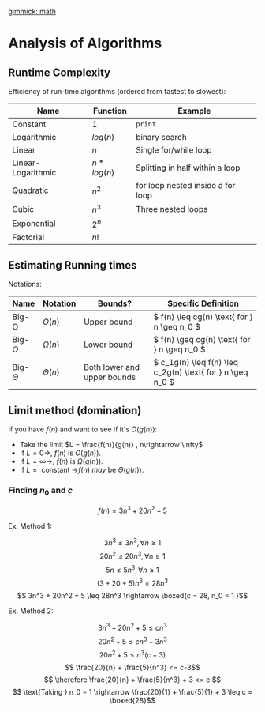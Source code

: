 [gimmick: math]()

# Analysis of Algorithms

## Runtime Complexity

Efficiency of run-time algorithms (ordered from fastest to slowest):

|Name|Function|Example|
|----|--------|-------|
|Constant|$1$| `print` |
|Logarithmic|$log(n)$| binary search
|Linear|$n$| Single for/while loop|
|Linear-Logarithmic|$n*log(n)$| Splitting in half within a loop |
|Quadratic|$n^2$| for loop nested inside a for loop |
|Cubic|$n^3$|Three nested loops|
|Exponential|$2^n$|
|Factorial|$n!$|

## Estimating Running times

Notations:

|Name|Notation|Bounds?|Specific Definition|
|-----|--------|-------|------------------|
|Big-O| $O(n)$ | Upper bound| $ f(n) \leq cg(n) \text{ for } n \geq n_0 $
|Big-$\Omega$ | $\Omega(n)$ | Lower bound| $ f(n) \geq cg(n) \text{ for } n \geq n_0 $|
|Big-$\Theta$ | $\Theta(n)$ | Both lower and upper bounds| $ c_1g(n) \leq f(n) \leq c_2g(n) \text{ for } n \geq n_0 $|

## Limit method (domination)

If you have $f(n)$ and want to see if it's $O(g(n))$:

- Take the limit $L = \frac{f(n)}{g(n)} , n\rightarrow \infty$ 
- If $L = 0 \rightarrow$, $f(n)$ is $O(g(n))$.
- If $L = \infty \rightarrow$, $f(n)$ is $\Omega(g(n))$.
- If $L = \text{ constant }  \rightarrow$$f(n)$ *may* be $\Theta(g(n))$.

### Finding $n_0$ and $c$

$$f(n) = 3n^3 + 20n^2 + 5$$

Ex. Method 1:

$$ 3n^3 \leq 3n^3 , \forall n \geq 1 $$
$$ 20n^2 \leq 20n^3 , \forall n \geq 1 $$
$$ 5n \leq 5n^3 , \forall n \geq 1 $$
$$ (3+ 20 + 5)n^3 = 28n^3$$
$$ 3n^3 + 20n^2 + 5 \leq 28n^3 \rightarrow \boxed{c = 28, n_0 = 1 }$$

Ex. Method 2:

$$ 3n^3 + 20n^2 + 5 \leq cn^3 $$
$$ 20n^2 + 5 \leq cn^3 -3n^3 $$
$$ 20n^2 + 5 \leq n^3(c -3) $$
$$ \frac{20}{n} + \frac{5}{n^3} <= c-3$$
$$ \therefore \frac{20}{n} + \frac{5}{n^3} + 3 <= c $$
$$ \text{Taking } n_0 = 1 \rightarrow \frac{20}{1} + \frac{5}{1} + 3 \leq c = \boxed{28}$$

